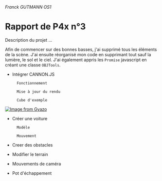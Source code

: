 _Franck GUTMANN OS1_

# Rapport de P4x n°3

Description du projet ...

Afin de commencer sur des bonnes basses, j'ai supprimé tous les éléments de la scène. J'ai ensuite réorganisé mon code en supprimant tout sauf la lumière, le sol et le ciel. J'ai également appris les `Promise` javascript en créant une classe `OBJTools`.


- Intégrer CANNON.JS

        Fonctionnement

        Mise à jour du rendu

        Cube d'exemple

[![Image from Gyazo](https://i.gyazo.com/8d83fbb78d0f8bf9409d07658a2d9977.gif)](https://gyazo.com/8d83fbb78d0f8bf9409d07658a2d9977)

- Créer une voiture

        Modèle

        Mouvement

- Creer des obstacles



- Modifier le terrain



- Mouvements de caméra



- Pot d'échappement 

